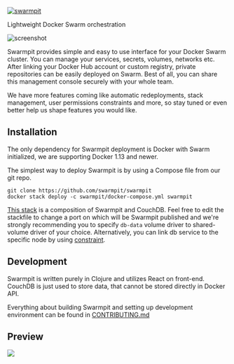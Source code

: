 [![swarmpit](http://swarmpit.io/img/logo-swarmpit.svg)](http://swarmpit.io)

Lightweight Docker Swarm orchestration

![screenshot](http://swarmpit.io/img/example.jpg)

Swarmpit provides simple and easy to use interface for your Docker Swarm cluster. You can manage your services, secrets, volumes, networks etc. After linking your Docker Hub account or custom registry, private repositories can be easily deployed on Swarm. Best of all, you can share this management console securely with your whole team.

We have more features coming like automatic redeployments, stack management, user permissions constraints and more, so stay tuned or even better help us shape features you would like.

## Installation

The only dependency for Swarmpit deployment is Docker with Swarm initialized, we are supporting Docker 1.13 and newer.

The simplest way to deploy Swarmpit is by using a Compose file from our git repo.

```
git clone https://github.com/swarmpit/swarmpit
docker stack deploy -c swarmpit/docker-compose.yml swarmpit
```

[This stack](docker-compose.yml) is a composition of Swarmpit and CouchDB. Feel free to edit the stackfile to change a port on which will be Swarmpit published and we're strongly recommending you to specify `db-data` volume driver to shared-volume driver of your choice. Alternatively, you can link db service to the specific node by using [constraint](https://docs.docker.com/compose/compose-file/#placement).

## Development

Swarmpit is written purely in Clojure and utilizes React on front-end. CouchDB is just used to store data, that cannot be stored directly in Docker API.

Everything about building Swarmpit and setting up development environment can be found in [CONTRIBUTING.md](CONTRIBUTING.md)

## Preview

<kbd>
  <img src="http://swarmpit.io/img/demo-screen-1.gif">
</kbd>
